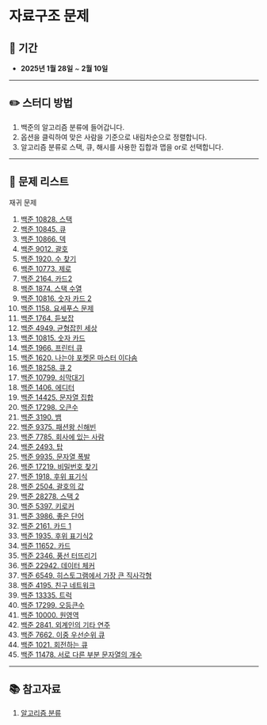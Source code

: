 # 자료구조 문제

## 📅 기간  
- **2025년 1월 28일** ~ **2월 10일**

---

## ✏️ 스터디 방법
1. 백준의 알고리즘 분류에 들어갑니다.
2. 옵션을 클릭하여 맞은 사람을 기준으로 내림차순으로 정렬합니다.
3. 알고리즘 분류로 스택, 큐, 해시를 사용한 집합과 맵을 or로 선택합니다.

---

## 📖 문제 리스트

재귀 문제
1. [백준 10828. 스택](https://www.acmicpc.net/problem/10828)
2. [백준 10845. 큐](https://www.acmicpc.net/problem/10845)
3. [백준 10866. 덱](https://www.acmicpc.net/problem/10866)
4. [백준 9012. 괄호](https://www.acmicpc.net/problem/9012)
5. [백준 1920. 수 찾기](https://www.acmicpc.net/problem/1920)
6. [백준 10773. 제로](https://www.acmicpc.net/problem/10773)
7. [백준 2164. 카드2](https://www.acmicpc.net/problem/2164)
8. [백준 1874. 스택 수열](https://www.acmicpc.net/problem/1874)
9. [백준 10816. 숫자 카드 2](https://www.acmicpc.net/problem/10816)
10. [백준 1158. 요세푸스 문제](https://www.acmicpc.net/problem/1158)
11. [백준 1764. 듣보잡](https://www.acmicpc.net/problem/1764)
12. [백준 4949. 균형잡힌 세상](https://www.acmicpc.net/problem/4949)
13. [백준 10815. 숫자 카드](https://www.acmicpc.net/problem/10815)
14. [백준 1966. 프린터 큐](https://www.acmicpc.net/problem/1966)
15. [백준 1620. 나는야 포켓몬 마스터 이다솜](https://www.acmicpc.net/problem/1620)
16. [백준 18258. 큐 2](https://www.acmicpc.net/problem/18258)
17. [백준 10799. 쇠막대기](https://www.acmicpc.net/problem/10799)
18. [백준 1406. 에디터](https://www.acmicpc.net/problem/1406)
19. [백준 14425. 문자열 집합](https://www.acmicpc.net/problem/14425)
20. [백준 17298. 오큰수](https://www.acmicpc.net/problem/17298)
21. [백준 3190. 뱀](https://www.acmicpc.net/problem/3190)
22. [백준 9375. 패션왕 신해빈](https://www.acmicpc.net/problem/9375)
23. [백준 7785. 회사에 있는 사람](https://www.acmicpc.net/problem/7785)
24. [백준 2493. 탑](https://www.acmicpc.net/problem/2493)
25. [백준 9935. 문자열 폭발](https://www.acmicpc.net/problem/9935)
26. [백준 17219. 비밀번호 찾기](https://www.acmicpc.net/problem/17219)
27. [백준 1918. 후위 표기식](https://www.acmicpc.net/problem/1918)
28. [백준 2504. 괄호의 값](https://www.acmicpc.net/problem/2504)
29. [백준 28278. 스택 2](https://www.acmicpc.net/problem/28278)
30. [백준 5397. 키로커](https://www.acmicpc.net/problem/5397)
31. [백준 3986. 좋은 단어](https://www.acmicpc.net/problem/3986)
32. [백준 2161. 카드 1](https://www.acmicpc.net/problem/2161)
33. [백준 1935. 후위 표기식2](https://www.acmicpc.net/problem/1935)
34. [백준 11652. 카드](https://www.acmicpc.net/problem/11652)
35. [백준 2346. 풍선 터뜨리기](https://www.acmicpc.net/problem/2346)
36. [백준 22942. 데이터 체커](https://www.acmicpc.net/problem/22942)
37. [백준 6549. 히스토그램에서 가장 큰 직사각형](https://www.acmicpc.net/problem/6549)
38. [백준 4195. 친구 네트워크](https://www.acmicpc.net/problem/4195)
39. [백준 13335. 트럭](https://www.acmicpc.net/problem/13335)
40. [백준 17299. 오등큰수](https://www.acmicpc.net/problem/17299)
41. [백준 10000. 원영역](https://www.acmicpc.net/problem/10000)
42. [백준 2841. 외계인의 기타 연주](https://www.acmicpc.net/problem/2841)
43. [백준 7662. 이중 우선순위 큐](https://www.acmicpc.net/problem/7662)
44. [백준 1021. 회전하는 큐](https://www.acmicpc.net/problem/1021)
45. [백준 11478. 서로 다른 부분 문자열의 개수](https://www.acmicpc.net/problem/11478)
---

## 📚 참고자료
1. [알고리즘 분류](https://www.acmicpc.net/problemset?sort=ac_desc&tier=6%2C7%2C8%2C9%2C10%2C11%2C12%2C13%2C14%2C15%2C16%2C17%2C18%2C19%2C20&algo=71%2C72%2C136&algo_if=or)
